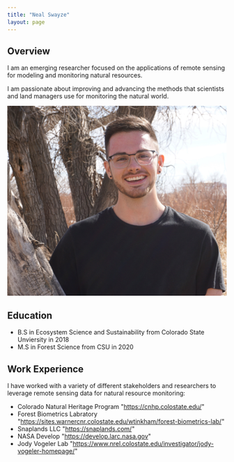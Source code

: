 ```yaml
---
title: "Neal Swayze"
layout: page
---
```


## Overview

I am an emerging researcher focused on the applications of remote sensing for modeling and monitoring natural resources. 

I am passionate about improving and advancing the methods that scientists and land managers use for monitoring the natural world.

![neal_headshot](/photos_and_media/aux_photos/headshot_edited.jpg)

## Education
- B.S in Ecosystem Science and Sustainability from Colorado State Unviersity in 2018
- M.S in Forest Science from CSU in 2020

## Work Experience

I have worked with a variety of different stakeholders and researchers to leverage remote sensing data for natural resource monitoring:

- Colorado Natural Heritage Program "https://cnhp.colostate.edu/"
- Forest Biometrics Labratory  "https://sites.warnercnr.colostate.edu/wtinkham/forest-biometrics-lab/"
- Snaplands LLC  "https://snaplands.com/"
- NASA Develop  "https://develop.larc.nasa.gov"
- Jody Vogeler Lab  "https://www.nrel.colostate.edu/investigator/jody-vogeler-homepage/"

